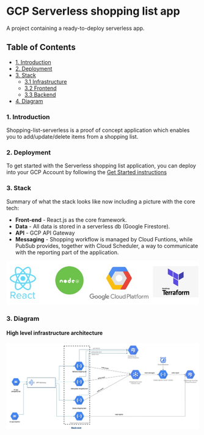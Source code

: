 # GCP Serverless shopping list app

A project containing a ready-to-deploy serverless app.

## Table of Contents
- [1. Introduction](#introduction)
- [2. Deployment](#deployment)
- [3. Stack](#stack)
    * [3.1 Infrastructure](#infrastructure)
    * [3.2 Frontend](#frontend)
    * [3.3 Backend](#backend)
- [4. Diagram](#diagram)

### 1. Introduction
Shopping-list-serverless is a proof of concept application which enables you to add/update/delete items from a shopping list. 

### 2. Deployment

To get started with the Serverless shopping list application, you can deploy into your GCP Account by following the [Get Started instructions](./docs/getting_started.md)

### 3. Stack

Summary of what the stack looks like now including a picture with the core tech:

* **Front-end** - React.js as the core framework.
* **Data** - All data is stored in a serverless db (Google Firestore).
* **API** - GCP API Gateway
* **Messaging** - Shopping workflow is managed by Cloud Funtions, while PubSub provides, together with Cloud Scheduler, a way to communicate with the reporting part of the application.

![Core stack](./docs/core-stack.jpg)

### 3. Diagram
#### High level infrastructure architecture

![Diagram](./docs/general_diagram_detail.jpg)
